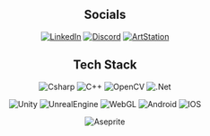 <h2 align="center"> Socials </h2>
<p align="center">
  <a target="_blank" href="https://www.linkedin.com/in/kaminski-patryk"><img alt="LinkedIn" src="https://img.shields.io/badge/linkedin-%230077B5.svg?style=for-the-badge&logo=linkedin&logoColor=white"/></a>
  <a target="_blank" href="https://www.discordapp.com/users/350412328170422273"><img alt="Discord" src="https://img.shields.io/badge/discord-%237289DA.svg?style=for-the-badge&logo=discord&logoColor=white"/></a>
  <a target="_blank" href="https://skallu.itch.io/"><img alt="ArtStation" src="https://img.shields.io/badge/Itch-%23FF0B34.svg?style=for-the-badge&logo=Itch.io&logoColor=white"/></a>
</p>

<h2 align="center"> Tech Stack </h2>
<p align="center">
  <img alt="Csharp" src="https://img.shields.io/badge/c%23-%23239120.svg?style=for-the-badge&logo=csharp&logoColor=white">
  <img alt="C++" src="https://img.shields.io/badge/c++-%2300599C.svg?style=for-the-badge&logo=c%2B%2B&logoColor=white">
  <img alt="OpenCV" src="https://img.shields.io/badge/opencv-%23white.svg?style=for-the-badge&logo=opencv&logoColor=white">
  <img alt=".Net" src="https://img.shields.io/badge/.NET-5C2D91?style=for-the-badge&logo=.net&logoColor=white">
</p>
<p align="center">
  <img alt="Unity" src="https://img.shields.io/badge/unity-%23000000.svg?style=for-the-badge&logo=unity&logoColor=white">
  <img alt="UnrealEngine" src="https://img.shields.io/badge/unrealengine-%23313131.svg?style=for-the-badge&logo=unrealengine&logoColor=white">
  <img alt="WebGL" src="https://img.shields.io/badge/WebGL-990000?logo=webgl&logoColor=white&style=for-the-badge">
  <img alt="Android" src="https://img.shields.io/badge/Android-3DDC84?style=for-the-badge&logo=android&logoColor=white">
  <img alt="IOS" src="https://img.shields.io/badge/iOS-000000?style=for-the-badge&logo=ios&logoColor=white">
</p>
<p align="center">
  <img alt="Aseprite" src="https://img.shields.io/badge/Aseprite-FFFFFF?style=for-the-badge&logo=Aseprite&logoColor=#7D929E">
</p>

<!--
**Skallu0711/Skallu0711** is a ✨ _special_ ✨ repository because its `README.md` (this file) appears on your GitHub profile.

Here are some ideas to get you started:

- 🔭 I’m currently working on ...
- 🌱 I’m currently learning ...
- 👯 I’m looking to collaborate on ...
- 🤔 I’m looking for help with ...
- 💬 You can ask me about ...
- 📫 How to reach me: ...
- 😄 Pronouns: ...
- ⚡ Fun fact: ...
-->
